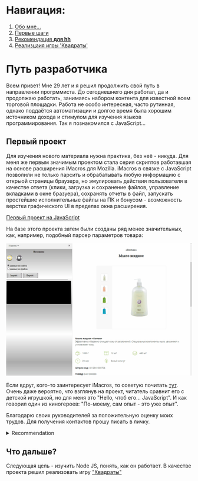 
# Навигация:
1. [Обо мне...](#Путь-разработчика)
2. [Первые шаги](#Первый-проект)
3. [Рекомендация **для hh**](#recommendation)
4. [Реализцаия игры 'Квадраты'](#squares)

# Путь разработчика

Всем привет! Мне 29 лет и я решил продолжить свой путь в направлении прогрммиста. До сегоднешнего дня работал, да и продолжаю работать, занимаясь набором контента для известной всем торговой площадки. Работа не особо интересная, часто рутинная, однако поддаётся автоматизации и долгое время была хорошим источником дохода и стимулом для изучения языков программирования. Так я познакомился с JavaScript...

## Первый проект

Для изучения нового материала нужна практика, без неё - никуда. Для меня же первым значимым проектом стала серия скриптов работавшая на основе расширения iMacros для Mozilla. iMacros в связке с JavaScript позволили не только парсить и обрабатывать любую информацию с открыой страницы браузера, но эмулировать действия пользователя в качестве ответа (клики, загрузка и сохранение файлов, управление вкладками в окне бразуера), сохранять отчеты в файл, запускать простейшие исполнительные файлы на ПК и бонусом - возможность верстки графического UI в пределах окна расширения.

[Первый проект на JavaScript](https://github.com/gybber-dev/myProjects/tree/master/JS)

На базе этого проекта затем были созданы ряд менее значительных, как, например, подобный парсер параметров товара:

![Простейшний пример](img/UI.gif "")

Если вдруг, кого-то заинтересует iMacros, то советую почитать [тут](https://nagibaka.ru/js-imacros-lessons-for-beginners/).
Очень даже вероятно, что взглянув на проект, читатель сравнит его с детской игрушкой, но для меня это "Hello, чтоб его... JavaScript". И как говорил один из киногероев: "По-моему, сам опыт - это уже опыт".

Благодарю своих руководителей за положительную оценку моих трудов. Для получения контактов прошу писать в личку.

<a name="recommendation"></a>
<details>
<summary>Recommendation</summary>
	<img src="./img/recommendation.jpg" alt="recommendation" width="500" height="700"/>
</details>



## Что дальше?
<a name="squares"></a>
Следующая цель - изучить Node JS, понять, как он работает. В качестве проекта решил реализовать игру ["Квадраты"](https://github.com/farscince/myProjects/tree/master/squares)
